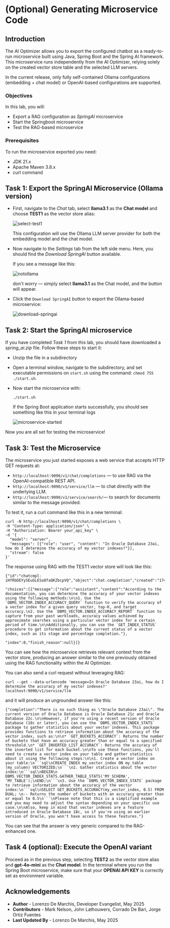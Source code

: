 # (Optional) Generating Microservice Code

## Introduction

The AI Optimizer allows you to export the configured chatbot as a ready-to-run microservice built using Java, Spring Boot and the Spring AI framework. This microservice runs independently from the AI Optimizer, relying solely on the created vector store table and the selected LLM servers. 

In the current release, only fully self-contained Ollama configurations (embedding + chat model) or OpenAI-based configurations are supported.

### Objectives

In this lab, you will:
* Export a RAG configuration as *SpringAI* microservice
* Start the Springboot microservice
* Test the RAG-based microservice

### Prerequisites

To run the microservice exported you need:
  * JDK 21.x 
  * Apache Maven 3.8.x
  * curl command

## Task 1: Export the SpringAI Microservice (Ollama version)

* First, navigate to the *Chat* tab, select **llama3.1** as the **Chat model** and choose **TEST1** as the vector store alias:

   ![select-test1](./images/select-test1.png)

   This configuration will use the Ollama LLM server provider for both the embedding model and the chat model.

* Now navigate to the *Settings* tab from the left side menu. Here, you should find the *Download SpringAI* button available.

   If you see a message like this:

  ![notollama](./images/diff-llm-springai.png)

   don't worry — simply select **llama3.1** as the Chat model, and the button will appear.

* Click the `Download SpringAI` button to export the Ollama-based microservice:
   
   ![download-springai](./images/download-springai.png)


## Task 2: Start the SpringAI microservice 

If you have completed *Task 1* from this lab, you should have downloaded a *spring_ai.zip* file. Follow these steps to start it:

* Unzip the file in a subdirectory

* Open a terminal window, navigate to the subdirectory, and set executable permissions on `start.sh` using the command: `chmod 755 ./start.sh`.

* Now start the microservice with:

   ```
   ./start.sh
   ```
   If the Spring Boot application starts successfully, you should see something like this in your terminal logs

   ![microservice-started](./images/microservice-started.png)

Now you are all set for testing the microservice!

## Task 3: Test the Microservice

The microservice you just started exposes a web service that accepts HTTP GET requests at:

  * `http://localhost:9090/v1/chat/completions` — to use RAG via the OpenAI-compatible REST API.
  * `http://localhost:9090/v1/service/llm` — to chat directly with the underlying LLM.
  * `http://localhost:9090/v1/service/search/`— to search for documents similar to the message provided.

To test it, run a curl command like this in a new terminal:

  ```
  curl -N http://localhost:9090/v1/chat/completions \
  -H "Content-Type: application/json" \
  -H "Authorization: Bearer your_api_key" \
  -d '{
    "model": "server",
    "messages": [{"role": "user", "content": "In Oracle Database 23ai, how do I determine the accuracy of my vector indexes?"}],
    "stream": false
  }'
  ```

The response using RAG with the TEST1 vector store will look like this:

  ``` 
  {"id":"chatcmpl-iHfRbDEYySEuGLESa8faQKZbcpVQ","object":"chat.completion","created":"1746805121","model":"llama3.1",
  
  "choices":[{"message":{"role":"assistant","content":"According to the documentation, you can determine the accuracy of your vector indexes using the following methods:\n\n1. Use the `DBMS_VECTOR.INDEX_ACCURACY_QUERY` function to verify the accuracy of a vector index for a given query vector, top-K, and target accuracy.\n2. Use the `DBMS_VECTOR.INDEX_ACCURACY_REPORT` function to capture from your past workloads, accuracy values achieved by approximate searches using a particular vector index for a certain period of time.\n\nAdditionally, you can use the `GET_INDEX_STATUS` procedure to get information about the current status of a vector index, such as its stage and percentage completion."},
  
  "index":0,"finish_reason":null}]}
  ```
You can see how the microservice retrieves relevant context from the vector store, producing an answer similar to the one previously obtained using the RAG functionality within the AI Optimizer.

You can also send a curl request without leveraging RAG:

  ```
  curl --get --data-urlencode 'message=In Oracle Database 23ai, how do I determine the accuracy of my vector indexes?' localhost:9090/v1/service/llm 
  ```

   and it will produce an ungrounded answer like this:

  ```text
  {"completion":"There is no such thing as \"Oracle Database 23ai\". The current version of Oracle Database is Oracle Database 21c and Oracle Database 22c.\n\nHowever, if you're using a recent version of Oracle Database (18c or later), you can use the `DBMS_VECTOR_INDEX_STATS` package to gather statistics about your vector indexes. This package provides functions to retrieve information about the accuracy of the vector index, such as:\n\n* `GET_BUCKETS_ACCURACY`: Returns the number of buckets that have an accuracy greater than or equal to a specified threshold.\n* `GET_INVERTED_LIST_ACCURACY`: Returns the accuracy of the inverted list for each bucket.\n\nTo use these functions, you'll need to create a vector index on your table and gather statistics about it using the following steps:\n\n1. Create a vector index on your table:\n```sql\nCREATE INDEX my_vector_index ON my_table (my_column) VECTORIZED;\n```\n2. Gather statistics about the vector index:\n```sql\nBEGIN\n  DBMS_VECTOR_INDEX_STATS.GATHER_TABLE_STATS('MY_SCHEMA', 'MY_TABLE');\nEND;\n```\n3. Use the `DBMS_VECTOR_INDEX_STATS` package to retrieve information about the accuracy of the vector index:\n```sql\nSELECT GET_BUCKETS_ACCURACY(my_vector_index, 0.5) FROM DUAL; \n-- Returns the number of buckets with an accuracy greater than or equal to 0.5\n```\nPlease note that this is a simplified example and you may need to adjust the syntax depending on your specific use case.\n\nAlso, keep in mind that vector indexes are a feature introduced in Oracle Database 18c, so if you're using an earlier version of Oracle, you won't have access to these features."}
  ```
You can see that the answer is very generic compared to the RAG-enhanced one.

## Task 4 (optional): Execute the OpenAI variant

Proceed as in the previous step, selecting **TEST2** as the vector store alias and **gpt-4o-mini** as the **Chat model**. In the terminal where you run the Spring Boot microservice, make sure that your **OPENAI API KEY** is correctly set as environment variable. 

## Acknowledgements
* **Author** - Lorenzo De Marchis, Developer Evangelist, May 2025
* **Contributors** - Mark Nelson, John Lathouwers, Corrado De Bari, Jorge Ortiz Fuentes
* **Last Updated By** - Lorenzo De Marchis, May 2025